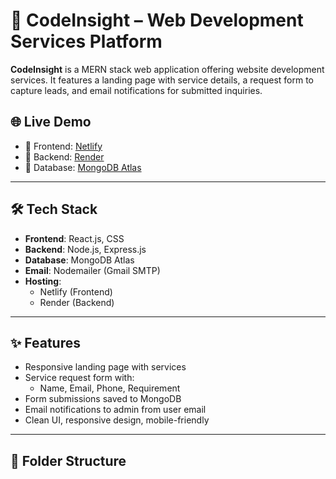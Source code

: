# 🚀 CodeInsight – Web Development Services Platform

**CodeInsight** is a MERN stack web application offering website development services. It features a landing page with service details, a request form to capture leads, and email notifications for submitted inquiries.

## 🌐 Live Demo

- 🔗 Frontend: [Netlify](https://astounding-biscotti-ae4c51.netlify.app/find)
- 🔗 Backend: [Render](https://codeinsight1-1.onrender.com/)
- 🔗 Database: [MongoDB Atlas](https://cloud.mongodb.com/v2/6863f34fad44530db3236aea#/metrics/replicaSet/6863f5442a9e5c5fb9ecdd0e/explorer/codeinsight/requests/)

---

## 🛠️ Tech Stack

- **Frontend**: React.js, CSS
- **Backend**: Node.js, Express.js
- **Database**: MongoDB Atlas
- **Email**: Nodemailer (Gmail SMTP)
- **Hosting**:
  - Netlify (Frontend)
  - Render (Backend)

---

## ✨ Features

- Responsive landing page with services
- Service request form with:
  - Name, Email, Phone, Requirement
- Form submissions saved to MongoDB
- Email notifications to admin from user email
- Clean UI, responsive design, mobile-friendly

---

## 📁 Folder Structure


